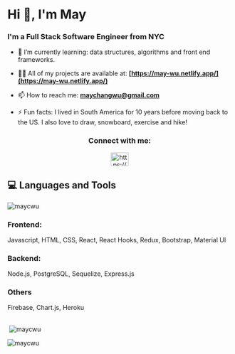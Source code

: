 
<h1>Hi 👋, I'm May</h1>
<h3>I'm a Full Stack Software Engineer from NYC</h3>

- 🌱 I’m currently learning: data structures, algorithms and front end frameworks.

- 👨‍💻 All of my projects are available at: **[https://may-wu.netlify.app/](https://may-wu.netlify.app/)**

- 📫 How to reach me: **maychangwu@gmail.com**

- ⚡ Fun facts: I lived in South America for 10 years before moving back to the US. I also love to draw, snowboard, exercise and hike!
</p>
<h3 align="center">Connect with me:</h3>
<p align="center">
<a href="https://linkedin.com/in/https://www.linkedin.com/in/maywu95/" target="blank"><img align="center" src="https://raw.githubusercontent.com/rahuldkjain/github-profile-readme-generator/master/src/images/icons/Social/linked-in-alt.svg" alt="https://www.linkedin.com/in/maywu95/" height="30" width="40" /></a>
</p>

## 💻 Languages and Tools
<img align="center" src="https://github-readme-stats.vercel.app/api/top-langs?username=maycwu&show_icons=true&locale=en&layout=compact" alt="maycwu" />

### Frontend:

Javascript, HTML, CSS, React, React Hooks, Redux, Bootstrap, Material UI

### Backend:

Node.js, PostgreSQL, Sequelize, Express.js

### Others
Firebase, Chart.js, Heroku

##
<p align="left">&nbsp;<img align="center" src="https://github-readme-stats.vercel.app/api?username=maycwu&show_icons=true&locale=en" alt="maycwu" /></p>
<p align="left"><img align="center" src="https://github-readme-streak-stats.herokuapp.com/?user=maycwu&" alt="maycwu" /></p>


